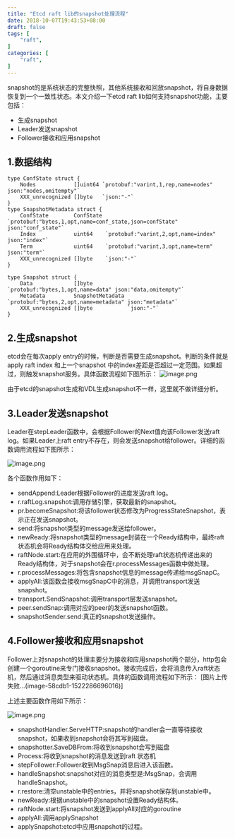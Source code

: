 ```yaml
---
title: "Etcd raft lib的snapshot处理流程"
date: 2018-10-07T19:43:53+08:00
draft: false
tags: [
    "raft",
]
categories: [
    "raft",
]
---
```


snapshot的是系统状态的完整快照，其他系统接收和回放snapshot，将自身数据恢复到一个一致性状态。本文介绍一下etcd raft lib如何支持snapshot功能，主要包括：

*   生成snapshot
*   Leader发送snapshot
*   Follower接收和应用snapshot

## 1.数据结构

```
type ConfState struct {
    Nodes            []uint64 `protobuf:"varint,1,rep,name=nodes" json:"nodes,omitempty"`
    XXX_unrecognized []byte   `json:"-"`
}
type SnapshotMetadata struct {
    ConfState        ConfState `protobuf:"bytes,1,opt,name=conf_state,json=confState" json:"conf_state"`
    Index            uint64    `protobuf:"varint,2,opt,name=index" json:"index"`
    Term             uint64    `protobuf:"varint,3,opt,name=term" json:"term"`
    XXX_unrecognized []byte    `json:"-"`
}
 
type Snapshot struct {
    Data             []byte           `protobuf:"bytes,1,opt,name=data" json:"data,omitempty"`
    Metadata         SnapshotMetadata `protobuf:"bytes,2,opt,name=metadata" json:"metadata"`
    XXX_unrecognized []byte           `json:"-"`
}
```

## 2.生成snapshot

etcd会在每次apply entry的时候，判断是否需要生成snapshot。判断的条件就是apply raft index 和上一个snapshot 中的index差距是否超过一定范围。如果超过，则触发snapshot服务。具体函数流程如下图所示：
![image.png](https://upload-images.jianshu.io/upload_images/66307-acef615cfcac1a54.png?imageMogr2/auto-orient/strip%7CimageView2/2/w/1240)

由于etcd的snapshot生成和VDL生成snapshot不一样，这里就不做详细分析。

## 3.Leader发送snapshot

Leader在stepLeader函数中，会根据Follower的Next值向该Follower发送raft log。如果Leader上raft entry不存在，则会发送snapshot给follower。详细的函数调用流程如下图所示：

![image.png](https://upload-images.jianshu.io/upload_images/66307-e587f8ccb0c42a20.png?imageMogr2/auto-orient/strip%7CimageView2/2/w/1240)


各个函数作用如下：

*   sendAppend:Leader根据Follower的进度发送raft log。
*   r.raftLog.snapshot:调用存储引擎，获取最新的snapshot。
*   pr.becomeSnapshot:将该follower状态修改为ProgressStateSnapshot，表示正在发送snapshot。
*   send:将snapshot类型的message发送给follower。
*   newReady:将snapshot类型的message封装在一个Ready结构中，最终raft状态机会将Ready结构体交给应用来处理。
*   raftNode.start:在应用的外围循环中，会不断处理raft状态机传递出来的Ready结构体，对于snapshot会在r.processMessages函数中做处理。
*   r.processMessages:将包含snapshot信息的message传递给msgSnapC。
*   applyAll:该函数会接收msgSnapC中的消息，并调用transport发送snapshot。
*   transport.SendSnapshot:调用transport层发送snapshot。
*   peer.sendSnap:调用对应的peer的发送snapshot函数。
*   snapshotSender.send:真正的snapshot发送操作。

## 4.Follower接收和应用snapshot

Follower上对snapshot的处理主要分为接收和应用snapshot两个部分，http包会创建一个goroutine来专门接收snapshot。接收完成后，会将消息传入raft状态机，然后通过消息类型来驱动状态机。具体的函数调用流程如下所示：
[图片上传失败...(image-58cdb1-1522286696016)]

上述主要函数作用如下所示：

![image.png](https://upload-images.jianshu.io/upload_images/66307-c82f2e7046f9fd87.png?imageMogr2/auto-orient/strip%7CimageView2/2/w/1240)


*   snapshotHandler.ServeHTTP:snapshot的handler会一直等待接收snapshot，如果收到snapshot会将其写到磁盘。
*   snapshotter.SaveDBFrom:将收到snapshot会写到磁盘
*   Process:将收到snapshot的消息发送到raft 状态机
*   stepFollower:Follower收到MsgSnap消息后进入该函数。
*   handleSnapshot:snapshot对应的消息类型是:MsgSnap，会调用handleSnapshot。
*   r.restore:清空unstable中的entries，并将snapshot保存到unstable中。
*   newReady:根据unstable中的snapshot设置Ready结构体。
*   raftNode.start:将snapshot发送到applyAll对应的goroutine
*   applyAll:调用applySnapshot
*   applySnapshot:etcd中应用snapshot的过程。

